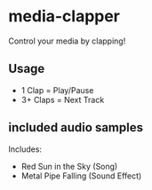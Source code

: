 # media-clapper
Control your media by clapping!

## Usage
- 1 Clap = Play/Pause
- 3+ Claps = Next Track

## included audio samples
Includes:
- Red Sun in the Sky (Song)
- Metal Pipe Falling (Sound Effect)

